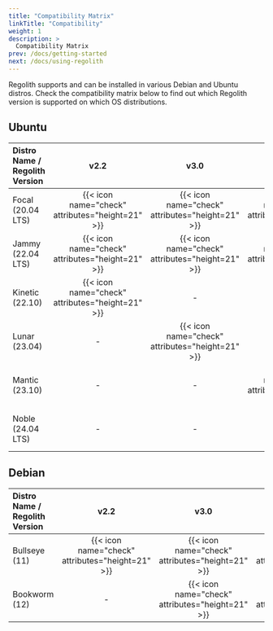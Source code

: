 ```yaml
---
title: "Compatibility Matrix"
linkTitle: "Compatibility"
weight: 1
description: >
  Compatibility Matrix
prev: /docs/getting-started
next: /docs/using-regolith
---
```


Regolith supports and can be installed in various Debian and Ubuntu distros.
Check the compatibility matrix below to find out which Regolith version is 
supported on which OS distributions.

## Ubuntu

| Distro Name / Regolith Version  |  v2.2  |  v3.0  |  v3.1  |  v3.2  |
|:--------------------------------|:------:|:------:|:------:|:------:|
| Focal (20.04 LTS) | {{< icon name="check" attributes="height=21" >}} | {{< icon name="check" attributes="height=21" >}} | {{< icon name="check" attributes="height=21" >}} | - |
| Jammy (22.04 LTS) | {{< icon name="check" attributes="height=21" >}} | {{< icon name="check" attributes="height=21" >}} | {{< icon name="check" attributes="height=21" >}} | {{< icon name="check" attributes="height=21" >}} |
| Kinetic (22.10) | {{< icon name="check" attributes="height=21" >}} | - | - | - |
| Lunar (23.04) | - | {{< icon name="check" attributes="height=21" >}} | - | - |
| Mantic (23.10) | - | - | {{< icon name="check" attributes="height=21" >}} | - |
| Noble (24.04 LTS) | - | - | - | {{< icon name="check" attributes="height=21" >}} |

## Debian

| Distro Name / Regolith Version  |  v2.2  |  v3.0  |  v3.1  |  v3.2  |
|:--------------------------------|:------:|:------:|:------:|:------:|
| Bullseye (11) | {{< icon name="check" attributes="height=21" >}} | {{< icon name="check" attributes="height=21" >}} | {{< icon name="check" attributes="height=21" >}} | - |
| Bookworm (12) | - | {{< icon name="check" attributes="height=21" >}} | {{< icon name="check" attributes="height=21" >}} | {{< icon name="check" attributes="height=21" >}} |
